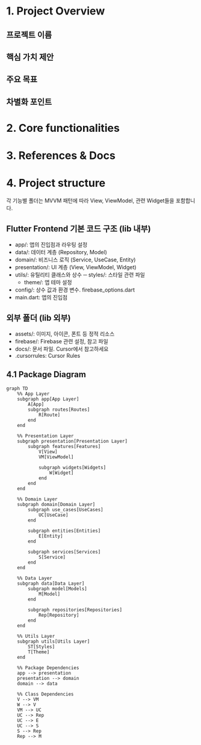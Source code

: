 # 1. Project Overview

## 프로젝트 이름

## 핵심 가치 제안

## 주요 목표

## 차별화 포인트

# 2. Core functionalities

# 3. References & Docs

# 4. Project structure

각 기능별 폴더는 MVVM 패턴에 따라 View, ViewModel, 관련 Widget들을 포함합니다.

## Flutter Frontend 기본 코드 구조 (lib 내부)

- app/: 앱의 진입점과 라우팅 설정
- data/: 데이터 계층 (Repository, Model)
- domain/: 비즈니스 로직 (Service, UseCase, Entity)
- presentation/: UI 계층 (View, ViewModel, Widget)
- utils/: 유틸리티 클래스와 상수
  ─ styles/: 스타일 관련 파일
  - theme/: 앱 테마 설정
- config/: 상수 값과 환경 변수. firebase_options.dart
- main.dart: 앱의 진입점

## 외부 폴더 (lib 외부)

- assets/: 이미지, 아이콘, 폰트 등 정적 리소스
- firebase/: Firebase 관련 설정, 참고 파일
- docs/: 문서 파일. Cursor에서 참고하세요
- .cursorrules: Cursor Rules

## 4.1 Package Diagram

```mermaid
graph TD
    %% App Layer
    subgraph app[App Layer]
        A[App]
        subgraph routes[Routes]
            R[Route]
        end
    end

    %% Presentation Layer
    subgraph presentation[Presentation Layer]
        subgraph features[Features]
            V[View]
            VM[ViewModel]

            subgraph widgets[Widgets]
                W[Widget]
            end
        end
    end

    %% Domain Layer
    subgraph domain[Domain Layer]
        subgraph use_cases[UseCases]
            UC[UseCase]
        end

        subgraph entities[Entities]
            E[Entity]
        end

        subgraph services[Services]
            S[Service]
        end
    end

    %% Data Layer
    subgraph data[Data Layer]
        subgraph model[Models]
            M[Model]
        end

        subgraph repositories[Repositories]
            Rep[Repository]
        end
    end
    
    %% Utils Layer
    subgraph utils[Utils Layer]
        ST[Styles]
        T[Theme]
    end

    %% Package Dependencies
    app --> presentation
    presentation --> domain
    domain --> data
    
    %% Class Dependencies
    V --> VM
    W --> V
    VM --> UC
    UC --> Rep
    UC --> E
    UC --> S
    S --> Rep
    Rep --> M
```
